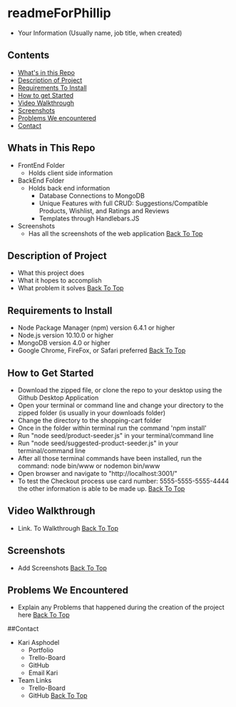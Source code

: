 # readmeForPhillip
* Your Information (Usually name, job title, when created)

## Contents
* [What's in this Repo](#Whats-in-This-Repo)
* [Description of Project](#Description-Of-Project)
* [Requirements To Install](#Requirements-To-Install)
* [How to get Started](#How-to-get-Started)
* [Video Walkthrough](#Video-Walkthrough)
* [Screenshots](#Screenshots)
* [Problems We encountered](#Problems-We-Encountered)
* [Contact](#Contact)

## Whats in This Repo
* FrontEnd Folder
    * Holds client side information
* BackEnd Folder
    * Holds back end information
        * Database Connections to MongoDB
        * Unique Features with full CRUD: Suggestions/Compatible Products, Wishlist, and Ratings and Reviews
        * Templates through Handlebars.JS
* Screenshots
    * Has all the screenshots of the web application
[Back To Top](#readmeForPhillip)

## Description of Project
* What this project does
* What it hopes to accomplish
* What problem it solves
[Back To Top](#readmeForPhillip)

## Requirements to Install
* Node Package Manager (npm) version 6.4.1 or higher
* Node.js version 10.10.0 or higher
* MongoDB version 4.0 or higher
* Google Chrome, FireFox, or Safari preferred
[Back To Top](#readmeForPhillip)

## How to Get Started
* Download the zipped file, or clone the repo to your desktop using the Github Desktop Application
* Open your terminal or command line and change your directory to the zipped folder (is usually in your downloads folder)
* Change the directory to the shopping-cart folder
* Once in the folder within terminal run the command 'npm install'
* Run "node seed/product-seeder.js" in your terminal/command line
* Run "node seed/suggested-product-seeder.js" in your terminal/command line
* After all those terminal commands have been installed, run the command: node bin/www or nodemon bin/www
* Open browser and navigate to "http://localhost:3001/"
* To test the Checkout process use card number: 5555-5555-5555-4444 the other information is able to be made up.
[Back To Top](#readmeForPhillip)

## Video Walkthrough
* Link. To Walkthrough
[Back To Top](#readmeForPhillip)

## Screenshots
* Add Screenshots
[Back To Top](#readmeForPhillip)

## Problems We Encountered
* Explain any Problems that happened during the creation of the project here
[Back To Top](#readmeForPhillip)

##Contact
* Kari Asphodel
    * Portfolio
    * Trello-Board
    * GitHub
    * Email Kari
* Team Links
    * Trello-Board
    * GitHub
[Back To Top](#readmeForPhillip)
